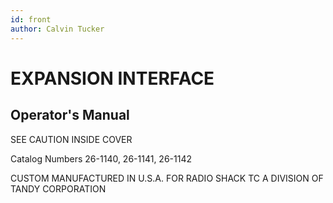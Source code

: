 ```yaml
---
id: front
author: Calvin Tucker
---
```


# <span data-keyref="company_name" /> <span data-keyref="computer_model" /> EXPANSION INTERFACE
## Operator's Manual

SEE CAUTION INSIDE COVER

Catalog Numbers 26-1140, 26-1141, 26-1142

CUSTOM MANUFACTURED IN U.S.A. FOR RADIO SHACK TC A DIVISION OF TANDY CORPORATION